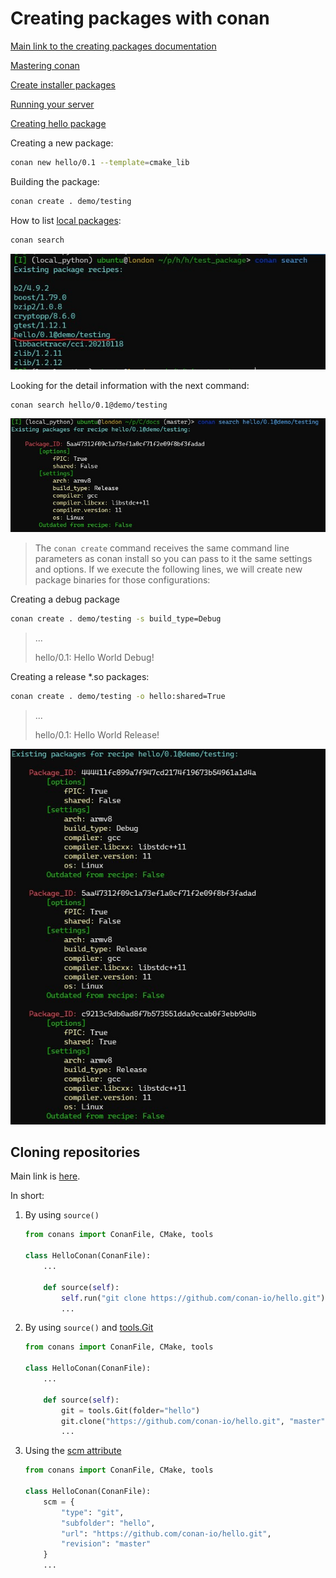 Creating packages with conan
============

[Main link to the creating packages documentation](https://docs.conan.io/en/latest/creating_packages.html)

[Mastering conan](https://docs.conan.io/en/latest/mastering.html)

[Create installer packages](https://docs.conan.io/en/latest/devtools/create_installer_packages.html#create-installer-packages)

[Running your server](https://docs.conan.io/en/latest/uploading_packages/running_your_server.html)

[Creating hello package](https://docs.conan.io/en/latest/creating_packages/getting_started.html)

Creating a new package:
~~~bash
conan new hello/0.1 --template=cmake_lib
~~~

Building the package:
~~~bash
conan create . demo/testing
~~~

How to list [local packages](https://docs.conan.io/en/latest/creating_packages/getting_started.html):
~~~bash
conan search
~~~


![image of locally installed packages](images/locally-installed-packages-hello-package.jpg "Here my packages with the hello world library")

Looking for the detail information with the next command:
~~~bash
conan search hello/0.1@demo/testing
~~~

![image of locally installed packages](images/looking-at-package-info.jpg "Detailed information")


> The `conan create` command receives the same command line parameters as conan install so you can pass to it the same settings and options. If we execute the following lines, we will create new package binaries for those configurations:

Creating a debug package

~~~bash
conan create . demo/testing -s build_type=Debug
~~~
>...
>
>hello/0.1: Hello World Debug!

Creating a release *.so packages:
~~~bash
conan create . demo/testing -o hello:shared=True
~~~

>...
>
>hello/0.1: Hello World Release!


![image of locally installed packages](images/the-list-of-package-options.jpg "Detailed information")



Cloning repositories
------------

Main link is [here](https://docs.conan.io/en/latest/creating_packages/external_repo.html).

In short:

1. By using `source()`

    ~~~python
    from conans import ConanFile, CMake, tools

    class HelloConan(ConanFile):
        ...

        def source(self):
            self.run("git clone https://github.com/conan-io/hello.git")
            ...
    ~~~

1. By using `source()` and [tools.Git](https://docs.conan.io/en/latest/reference/tools.html#tools-git)

    ~~~python
    from conans import ConanFile, CMake, tools

    class HelloConan(ConanFile):
        ...

        def source(self):
            git = tools.Git(folder="hello")
            git.clone("https://github.com/conan-io/hello.git", "master")
            ...
    ~~~

1. Using the [scm attribute](https://docs.conan.io/en/latest/reference/conanfile/attributes.html#scm-attribute)

    ~~~python
    from conans import ConanFile, CMake, tools

    class HelloConan(ConanFile):
        scm = {
            "type": "git",
            "subfolder": "hello",
            "url": "https://github.com/conan-io/hello.git",
            "revision": "master"
        }
        ...
    ~~~

